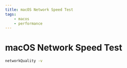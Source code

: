 ```yaml
---
title: macOS Network Speed Test
tags:
    - macos
    - performance
---
```


# macOS Network Speed Test

~~~ bash
networkQuality -v
~~~

